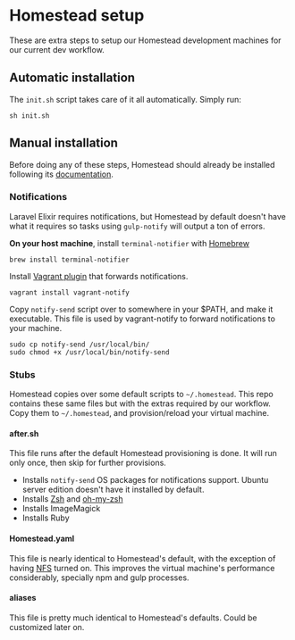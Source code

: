# Homestead setup

These are extra steps to setup our Homestead development machines for our current dev workflow.

## Automatic installation

The `init.sh` script takes care of it all automatically. Simply run:

```
sh init.sh
```

## Manual installation

Before doing any of these steps, Homestead should already be installed following its [documentation](http://laravel.com/docs/5.0/homestead).

### Notifications

Laravel Elixir requires notifications, but Homestead by default doesn't have what it requires so tasks using `gulp-notify` will output a ton of errors.

**On your host machine**, install `terminal-notifier` with [Homebrew](http://brew.sh/)

```
brew install terminal-notifier
```

Install [Vagrant plugin](https://github.com/fgrehm/vagrant-notify) that forwards notifications.

```
vagrant install vagrant-notify
```

Copy `notify-send` script over to somewhere in your $PATH, and make it executable. This file is used by vagrant-notify to forward notifications to your machine.

```
sudo cp notify-send /usr/local/bin/
sudo chmod +x /usr/local/bin/notify-send
```

### Stubs

Homestead copies over some default scripts to `~/.homestead`. This repo contains these same files but with the extras required by our workflow. Copy them to `~/.homestead`, and provision/reload your virtual machine.

#### after.sh

This file runs after the default Homestead provisioning is done. It will run only once, then skip for further provisions.

* Installs `notify-send` OS packages for notifications support. Ubuntu server edition doesn't have it installed by default.
* Installs [Zsh](http://www.zsh.org/) and [oh-my-zsh](https://github.com/robbyrussell/oh-my-zsh)
* Installs ImageMagick
* Installs Ruby

#### Homestead.yaml

This file is nearly identical to Homestead's default, with the exception of having [NFS](http://docs.vagrantup.com/v2/synced-folders/nfs.html) turned on. This improves the virtual machine's performance considerably, specially npm and gulp processes.

#### aliases

This file is pretty much identical to Homestead's defaults. Could be customized later on.
